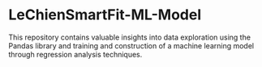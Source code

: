# LeChienSmartFit-ML-Model
This repository contains valuable insights into data exploration using the Pandas library and training and construction of a machine learning model through regression analysis techniques.
